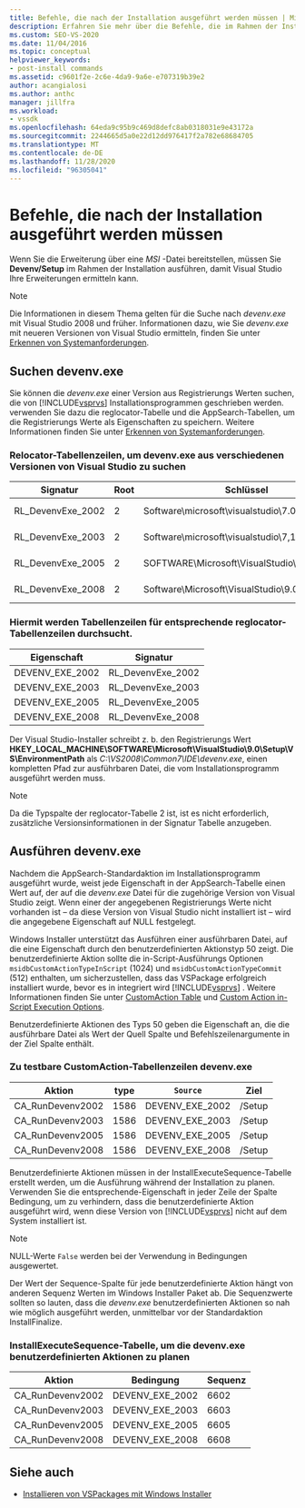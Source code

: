 ```yaml
---
title: Befehle, die nach der Installation ausgeführt werden müssen | Microsoft-Dokumentation
description: Erfahren Sie mehr über die Befehle, die im Rahmen der Installation einer Erweiterung ausgeführt werden müssen, die über eine MSI-Datei in Visual Studio bereitgestellt wird.
ms.custom: SEO-VS-2020
ms.date: 11/04/2016
ms.topic: conceptual
helpviewer_keywords:
- post-install commands
ms.assetid: c9601f2e-2c6e-4da9-9a6e-e707319b39e2
author: acangialosi
ms.author: anthc
manager: jillfra
ms.workload:
- vssdk
ms.openlocfilehash: 64eda9c95b9c469d8defc8ab0318031e9e43172a
ms.sourcegitcommit: 2244665d5a0e22d12dd976417f2a782e68684705
ms.translationtype: MT
ms.contentlocale: de-DE
ms.lasthandoff: 11/28/2020
ms.locfileid: "96305041"
---
```

# <a name="commands-that-must-be-run-after-installation"></a>Befehle, die nach der Installation ausgeführt werden müssen
Wenn Sie die Erweiterung über eine *MSI* -Datei bereitstellen, müssen Sie **Devenv/Setup** im Rahmen der Installation ausführen, damit Visual Studio Ihre Erweiterungen ermitteln kann.

> [!NOTE]
> Die Informationen in diesem Thema gelten für die Suche nach *devenv.exe* mit Visual Studio 2008 und früher. Informationen dazu, wie Sie *devenv.exe* mit neueren Versionen von Visual Studio ermitteln, finden Sie unter [Erkennen von Systemanforderungen](../../extensibility/internals/detecting-system-requirements.md).

## <a name="find-devenvexe"></a>Suchen devenv.exe
 Sie können die *devenv.exe* einer Version aus Registrierungs Werten suchen, die von [!INCLUDE[vsprvs](../../code-quality/includes/vsprvs_md.md)] Installationsprogrammen geschrieben werden. verwenden Sie dazu die reglocator-Tabelle und die AppSearch-Tabellen, um die Registrierungs Werte als Eigenschaften zu speichern. Weitere Informationen finden Sie unter [Erkennen von Systemanforderungen](../../extensibility/internals/detecting-system-requirements.md).

### <a name="reglocator-table-rows-to-locate-devenvexe-from-different-versions-of-visual-studio"></a>Relocator-Tabellenzeilen, um devenv.exe aus verschiedenen Versionen von Visual Studio zu suchen

|Signatur|Root|Schlüssel|Name|type|
|-----------------|----------|---------|----------|----------|
|RL_DevenvExe_2002|2|Software\microsoft\visualstudio\7.0\setup\vs|Umgebungs Pfad|2|
|RL_DevenvExe_2003|2|Software\microsoft\visualstudio\7,1 \setup\vs|Umgebungs Pfad|2|
|RL_DevenvExe_2005|2|SOFTWARE\Microsoft\VisualStudio\8.0\setup\vs|Umgebungs Pfad|2|
|RL_DevenvExe_2008|2|Software\Microsoft\VisualStudio\9.0\setup\vs|Umgebungs Pfad|2|

### <a name="appsearch-table-rows-for-corresponding-reglocator-table-rows"></a>Hiermit werden Tabellenzeilen für entsprechende reglocator-Tabellenzeilen durchsucht.

|Eigenschaft|Signatur|
|--------------|-----------------|
|DEVENV_EXE_2002|RL_DevenvExe_2002|
|DEVENV_EXE_2003|RL_DevenvExe_2003|
|DEVENV_EXE_2005|RL_DevenvExe_2005|
|DEVENV_EXE_2008|RL_DevenvExe_2008|

 Der Visual Studio-Installer schreibt z. b. den Registrierungs Wert **HKEY_LOCAL_MACHINE\SOFTWARE\Microsoft\VisualStudio\9.0\Setup\VS\EnvironmentPath** als *C:\VS2008\Common7\IDE\devenv.exe*, einen kompletten Pfad zur ausführbaren Datei, die vom Installationsprogramm ausgeführt werden muss.

> [!NOTE]
> Da die Typspalte der reglocator-Tabelle 2 ist, ist es nicht erforderlich, zusätzliche Versionsinformationen in der Signatur Tabelle anzugeben.

## <a name="run-devenvexe"></a>Ausführen devenv.exe
 Nachdem die AppSearch-Standardaktion im Installationsprogramm ausgeführt wurde, weist jede Eigenschaft in der AppSearch-Tabelle einen Wert auf, der auf die *devenv.exe* Datei für die zugehörige Version von Visual Studio zeigt. Wenn einer der angegebenen Registrierungs Werte nicht vorhanden ist – da diese Version von Visual Studio nicht installiert ist – wird die angegebene Eigenschaft auf NULL festgelegt.

 Windows Installer unterstützt das Ausführen einer ausführbaren Datei, auf die eine Eigenschaft durch den benutzerdefinierten Aktionstyp 50 zeigt. Die benutzerdefinierte Aktion sollte die in-Script-Ausführungs Optionen `msidbCustomActionTypeInScript` (1024) und `msidbCustomActionTypeCommit` (512) enthalten, um sicherzustellen, dass das VSPackage erfolgreich installiert wurde, bevor es in integriert wird [!INCLUDE[vsprvs](../../code-quality/includes/vsprvs_md.md)] . Weitere Informationen finden Sie unter [CustomAction Table](/windows/desktop/msi/customaction-table) und [Custom Action in-Script Execution Options](/windows/desktop/msi/custom-action-in-script-execution-options).

 Benutzerdefinierte Aktionen des Typs 50 geben die Eigenschaft an, die die ausführbare Datei als Wert der Quell Spalte und Befehlszeilenargumente in der Ziel Spalte enthält.

### <a name="customaction-table-rows-to-run-devenvexe"></a>Zu testbare CustomAction-Tabellenzeilen devenv.exe

|Aktion|type|`Source`|Ziel|
|------------|----------|------------|------------|
|CA_RunDevenv2002|1586|DEVENV_EXE_2002|/Setup|
|CA_RunDevenv2003|1586|DEVENV_EXE_2003|/Setup|
|CA_RunDevenv2005|1586|DEVENV_EXE_2005|/Setup|
|CA_RunDevenv2008|1586|DEVENV_EXE_2008|/Setup|

 Benutzerdefinierte Aktionen müssen in der InstallExecuteSequence-Tabelle erstellt werden, um die Ausführung während der Installation zu planen. Verwenden Sie die entsprechende-Eigenschaft in jeder Zeile der Spalte Bedingung, um zu verhindern, dass die benutzerdefinierte Aktion ausgeführt wird, wenn diese Version von [!INCLUDE[vsprvs](../../code-quality/includes/vsprvs_md.md)] nicht auf dem System installiert ist.

> [!NOTE]
> NULL-Werte `False` werden bei der Verwendung in Bedingungen ausgewertet.

 Der Wert der Sequence-Spalte für jede benutzerdefinierte Aktion hängt von anderen Sequenz Werten im Windows Installer Paket ab. Die Sequenzwerte sollten so lauten, dass die *devenv.exe* benutzerdefinierten Aktionen so nah wie möglich ausgeführt werden, unmittelbar vor der Standardaktion InstallFinalize.

### <a name="installexecutesequence-table-to-schedule-the-devenvexe-custom-actions"></a>InstallExecuteSequence-Tabelle, um die devenv.exe benutzerdefinierten Aktionen zu planen

|Aktion|Bedingung|Sequenz|
|------------|---------------|--------------|
|CA_RunDevenv2002|DEVENV_EXE_2002|6602|
|CA_RunDevenv2003|DEVENV_EXE_2003|6603|
|CA_RunDevenv2005|DEVENV_EXE_2005|6605|
|CA_RunDevenv2008|DEVENV_EXE_2008|6608|

## <a name="see-also"></a>Siehe auch
- [Installieren von VSPackages mit Windows Installer](../../extensibility/internals/installing-vspackages-with-windows-installer.md)
